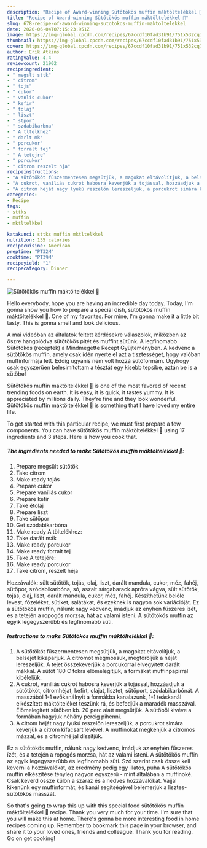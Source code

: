 ```yaml
---
description: "Recipe of Award-winning Sütőtökös muffin máktöltelékkel 🥧"
title: "Recipe of Award-winning Sütőtökös muffin máktöltelékkel 🥧"
slug: 678-recipe-of-award-winning-sutotokos-muffin-maktoltelekkel
date: 2020-06-04T07:15:23.951Z
image: https://img-global.cpcdn.com/recipes/67ccdf10fad31b91/751x532cq70/sutotokos-muffin-maktoltelekkel-🥧-recept-foto.jpg
thumbnail: https://img-global.cpcdn.com/recipes/67ccdf10fad31b91/751x532cq70/sutotokos-muffin-maktoltelekkel-🥧-recept-foto.jpg
cover: https://img-global.cpcdn.com/recipes/67ccdf10fad31b91/751x532cq70/sutotokos-muffin-maktoltelekkel-🥧-recept-foto.jpg
author: Erik Atkins
ratingvalue: 4.4
reviewcount: 21902
recipeingredient:
- " megslt sttk"
- " citrom"
- " tojs"
- " cukor"
- " vanlis cukor"
- " kefir"
- " tolaj"
- " liszt"
- " stpor"
- " szdabikarbna"
- " A tltelkhez"
- " darlt mk"
- " porcukor"
- " forralt tej"
- " A tetejre"
- " porcukor"
- " citrom reszelt hja"
recipeinstructions:
- "A sütőtököt fűszermentesen megsütjük, a magokat eltávolítjuk, a belsejét kikaparjuk. A citromot megmossuk, megtöröljük a héját lereszeljük. A tejet összekeverjük a porcukorral elvegyített darált mákkal. A sütőt 180 C fokra előmelegítjük, a formákat muffinpapírral kibéleljük."
- "A cukrot, vaníliás cukrot habosra keverjük a tojással, hozzáadjuk a sütőtököt, citromhéjat, kefirt, olajat, lisztet, sütőport, szódabikarbónát. A masszából 1-1 evőkanálnyit a formákba kanalazunk, 1-1 teáskanál elkészített máktölteléket teszünk rá, és befedjük a maradék masszával. Előmelegített sütőben kb. 20 perc alatt megsütjük. A sütőből kivéve a formában hagyjuk néhány percig pihenni."
- "A citrom héját nagy lyukú reszelőn lereszeljük, a porcukrot simára keverjük a citrom kifacsart levével. A muffinokat megkenjük a citromos mázzal, és a citromhéjjal díszítjük."
categories:
- Recipe
tags:
- sttks
- muffin
- mktltelkkel

katakunci: sttks muffin mktltelkkel 
nutrition: 135 calories
recipecuisine: American
preptime: "PT32M"
cooktime: "PT39M"
recipeyield: "1"
recipecategory: Dinner

---
```



![Sütőtökös muffin máktöltelékkel 🥧](https://img-global.cpcdn.com/recipes/67ccdf10fad31b91/751x532cq70/sutotokos-muffin-maktoltelekkel-🥧-recept-foto.jpg)

Hello everybody, hope you are having an incredible day today. Today, I'm gonna show you how to prepare a special dish, sütőtökös muffin máktöltelékkel 🥧. One of my favorites. For mine, I'm gonna make it a little bit tasty. This is gonna smell and look delicious.

A mai videóban az általatok feltett kérdésekre válaszolok, miközben az őszre hangolódva sütőtökös pitét és muffint sütünk. A legfinomabb Sütőtökös (receptek) a Mindmegette Recept Gyűjteményben. A kedvenc a sütőtökös muffin, amely csak idén nyerte el azt a tisztességet, hogy valóban muffinformája lett. Eddig ugyanis nem volt hozzá sütőformám. Úgyhogy csak egyszerűen belesimítottam a tésztát egy kisebb tepsibe, aztán be is a sütőbe!

Sütőtökös muffin máktöltelékkel 🥧 is one of the most favored of recent trending foods on earth. It is easy, it is quick, it tastes yummy. It is appreciated by millions daily. They're fine and they look wonderful. Sütőtökös muffin máktöltelékkel 🥧 is something that I have loved my entire life.


To get started with this particular recipe, we must first prepare a few components. You can have sütőtökös muffin máktöltelékkel 🥧 using 17 ingredients and 3 steps. Here is how you cook that.

<!--inarticleads1-->

##### The ingredients needed to make Sütőtökös muffin máktöltelékkel 🥧:

1. Prepare  megsült sütőtök
1. Take  citrom
1. Make ready  tojás
1. Prepare  cukor
1. Prepare  vaníliás cukor
1. Prepare  kefir
1. Take  étolaj
1. Prepare  liszt
1. Take  sütőpor
1. Get  szódabikarbóna
1. Make ready  A töltelékhez:
1. Take  darált mák
1. Make ready  porcukor
1. Make ready  forralt tej
1. Take  A tetejére:
1. Make ready  porcukor
1. Take  citrom, reszelt héja


Hozzávalók: sült sütőtök, tojás, olaj, liszt, darált mandula, cukor, méz, fahéj, sütőpor, szódabikarbóna, só, aszalt sárgabarack apróra vágva, sült sütőtök, tojás, olaj, liszt, darált mandula, cukor, méz, fahéj. Készíthetünk belőle levest, főzeléket, sütiket, salátákat, és ezeknek is nagyon sok variációját. Ez a sütőtökös muffin, nálunk nagy kedvenc, imádjuk az enyhén fűszeres ízét, és a tetején a ropogós morzsa, hát az valami isteni. A sütőtökös muffin az egyik legegyszerűbb és legfinomabb süti. 

<!--inarticleads2-->

##### Instructions to make Sütőtökös muffin máktöltelékkel 🥧:

1. A sütőtököt fűszermentesen megsütjük, a magokat eltávolítjuk, a belsejét kikaparjuk. A citromot megmossuk, megtöröljük a héját lereszeljük. A tejet összekeverjük a porcukorral elvegyített darált mákkal. A sütőt 180 C fokra előmelegítjük, a formákat muffinpapírral kibéleljük.
1. A cukrot, vaníliás cukrot habosra keverjük a tojással, hozzáadjuk a sütőtököt, citromhéjat, kefirt, olajat, lisztet, sütőport, szódabikarbónát. A masszából 1-1 evőkanálnyit a formákba kanalazunk, 1-1 teáskanál elkészített máktölteléket teszünk rá, és befedjük a maradék masszával. Előmelegített sütőben kb. 20 perc alatt megsütjük. A sütőből kivéve a formában hagyjuk néhány percig pihenni.
1. A citrom héját nagy lyukú reszelőn lereszeljük, a porcukrot simára keverjük a citrom kifacsart levével. A muffinokat megkenjük a citromos mázzal, és a citromhéjjal díszítjük.


Ez a sütőtökös muffin, nálunk nagy kedvenc, imádjuk az enyhén fűszeres ízét, és a tetején a ropogós morzsa, hát az valami isteni. A sütőtökös muffin az egyik legegyszerűbb és legfinomabb süti. Szó szerint csak össze kell keverni a hozzávalókat, az eredmény pedig egy illatos, puha A sütőtökös muffin elkészítése tényleg nagyon egyszerű - mint általában a muffinoké. Csak keverd össze külön a száraz és a nedves hozzávalókat. Vajjal kikenünk egy muffinformát, és kanál segítségével belemerjük a lisztes-sütőtökös masszát. 

So that's going to wrap this up with this special food sütőtökös muffin máktöltelékkel 🥧 recipe. Thank you very much for your time. I'm sure that you will make this at home. There's gonna be more interesting food in home recipes coming up. Remember to bookmark this page in your browser, and share it to your loved ones, friends and colleague. Thank you for reading. Go on get cooking!
